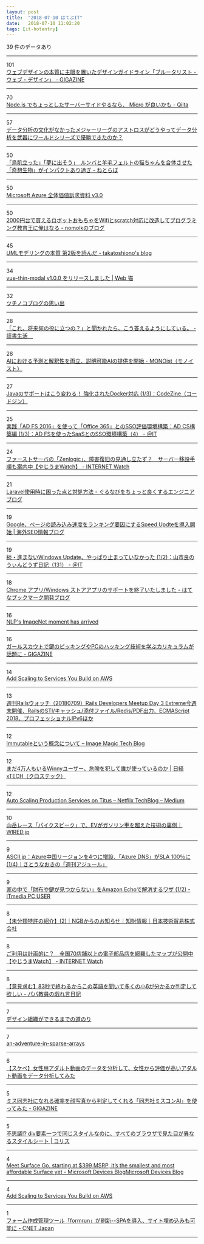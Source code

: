 ```yaml
---
layout: post
title:  "2018-07-10 はてぶIT"
date:   2018-07-10 11:02:20
tags: [it-hotentry]
---
```

39 件のデータあり

<hr><div class="row">
<div class="col-1"><span class="badge badge-pill badge-success h2">101</span></div>
<div class="col-11"><a href='https://gigazine.net/news/20180710-brutalist-web-design/' target='_blank'>ウェブデザインの本質に主眼を置いたデザインガイドライン「ブルータリスト・ウェブ・デザイン」 - GIGAZINE</a></div>
</div>
<hr>
<div class="row">
<div class="col-1"><span class="badge badge-pill badge-success h2">70</span></div>
<div class="col-11"><a href='https://qiita.com/acro5piano/items/d421e2d41ee15e20e1de' target='_blank'>Node.js でちょっとしたサーバーサイドやるなら、 Micro が良いかも - Qiita</a></div>
</div>
<hr>
<div class="row">
<div class="col-1"><span class="badge badge-pill badge-success h2">57</span></div>
<div class="col-11"><a href='https://qiita.com/KanNishida/items/66a5969ec404f253b3e5' target='_blank'>データ分析の文化がなかったメジャーリーグのアストロスがどうやってデータ分析を武器にワールドシリーズで優勝できたのか？</a></div>
</div>
<hr>
<div class="row">
<div class="col-1"><span class="badge badge-pill badge-success h2">50</span></div>
<div class="col-11"><a href='http://nlab.itmedia.co.jp/nl/articles/1807/09/news112.html' target='_blank'>「鳥肌立った」「夢に出そう」　ルンバと羊毛フェルトの猫ちゃんを合体させた「奇想生物」がインパクトあり過ぎ - ねとらぼ</a></div>
</div>
<hr>
<div class="row">
<div class="col-1"><span class="badge badge-pill badge-success h2">50</span></div>
<div class="col-11"><a href='https://qiita.com/dokums/items/4bb1a08e2c1d15ba1941' target='_blank'>Microsoft Azure 全体価値訴求資料 v3.0</a></div>
</div>
<hr>
<div class="row">
<div class="col-1"><span class="badge badge-pill badge-success h2">50</span></div>
<div class="col-11"><a href='http://nomolk.hatenablog.com/entry/2018/07/09/223000' target='_blank'>2000円台で買えるロボットおもちゃをWifiとscratch対応に改造してプログラミング教育王に俺はなる - nomolkのブログ</a></div>
</div>
<hr>
<div class="row">
<div class="col-1"><span class="badge badge-pill badge-success h2">45</span></div>
<div class="col-11"><a href='http://takatoshiono.hatenablog.com/entry/2018/07/10/005148' target='_blank'>UMLモデリングの本質 第2版を読んだ - takatoshiono's blog</a></div>
</div>
<hr>
<div class="row">
<div class="col-1"><span class="badge badge-pill badge-success h2">34</span></div>
<div class="col-11"><a href='https://katashin.info/2018/07/09/231' target='_blank'>vue-thin-modal v1.0.0 をリリースしました | Web 猫</a></div>
</div>
<hr>
<div class="row">
<div class="col-1"><span class="badge badge-pill badge-success h2">32</span></div>
<div class="col-11"><a href='https://www.pochi.cc/~sasaki/chalow/2018-07-09-3.html' target='_blank'>ツチノコブログの思い出</a></div>
</div>
<hr>
<div class="row">
<div class="col-1"><span class="badge badge-pill badge-success h2">28</span></div>
<div class="col-11"><a href='http://www.yama-mikasa.com/entry/2018/07/09/%E3%80%8C%E3%81%93%E3%82%8C%E3%80%81%E5%B0%86%E6%9D%A5%E4%BD%95%E3%81%AE%E5%BD%B9%E3%81%AB%E7%AB%8B%E3%81%A4%E3%81%AE%EF%BC%9F%E3%80%8D%E3%81%A8%E8%81%9E%E3%81%8B%E3%82%8C%E3%81%9F%E3%82%89%E3%80%81' target='_blank'>「これ、将来何の役に立つの？」と聞かれたら、こう答えるようにしている。 - 読書生活　</a></div>
</div>
<hr>
<div class="row">
<div class="col-1"><span class="badge badge-pill badge-success h2">28</span></div>
<div class="col-11"><a href='http://monoist.atmarkit.co.jp/mn/articles/1807/09/news029.html' target='_blank'>AIにおける予測と解釈性を両立、説明可能AIの提供を開始 - MONOist（モノイスト）</a></div>
</div>
<hr>
<div class="row">
<div class="col-1"><span class="badge badge-pill badge-success h2">27</span></div>
<div class="col-11"><a href='https://codezine.jp/article/detail/10939' target='_blank'>Javaのサポートはこう変わる！ 強化されたDocker対応 (1/3)：CodeZine（コードジン）</a></div>
</div>
<hr>
<div class="row">
<div class="col-1"><span class="badge badge-pill badge-success h2">25</span></div>
<div class="col-11"><a href='http://www.atmarkit.co.jp/ait/articles/1807/02/news002.html' target='_blank'>実践「AD FS 2016」を使って「Office 365」とのSSO評価環境構築：AD CS構築編 (1/3)：AD FSを使ったSaaSとのSSO環境構築（4） - ＠IT</a></div>
</div>
<hr>
<div class="row">
<div class="col-1"><span class="badge badge-pill badge-success h2">24</span></div>
<div class="col-11"><a href='https://internet.watch.impress.co.jp/docs/yajiuma/1131945.html' target='_blank'>ファーストサーバの「Zenlogic」、障害復旧の見通し立たず？　サーバー移設手順も案内中【やじうまWatch】 - INTERNET Watch</a></div>
</div>
<hr>
<div class="row">
<div class="col-1"><span class="badge badge-pill badge-success h2">21</span></div>
<div class="col-11"><a href='http://developers.gnavi.co.jp/entry/laravel/matsuyan' target='_blank'>Laravel使用時に困った点と対処方法 - ぐるなびをちょっと良くするエンジニアブログ</a></div>
</div>
<hr>
<div class="row">
<div class="col-1"><span class="badge badge-pill badge-success h2">19</span></div>
<div class="col-11"><a href='https://www.suzukikenichi.com/blog/google-speed-update-is-now-rolling-out-for-all-users/' target='_blank'>Google、ページの読み込み速度をランキング要因にするSpeed Updteを導入開始 | 海外SEO情報ブログ</a></div>
</div>
<hr>
<div class="row">
<div class="col-1"><span class="badge badge-pill badge-success h2">19</span></div>
<div class="col-11"><a href='http://www.atmarkit.co.jp/ait/articles/1807/10/news011.html' target='_blank'>続・進まないWindows Update、やっぱり止まっていなかった (1/2)：山市良のうぃんどうず日記（131） - ＠IT</a></div>
</div>
<hr>
<div class="row">
<div class="col-1"><span class="badge badge-pill badge-success h2">18</span></div>
<div class="col-11"><a href='http://bookmark.hatenastaff.com/entry/2018/07/09/181604' target='_blank'>Chrome アプリ/Windows ストアアプリのサポートを終了いたしました - はてなブックマーク開発ブログ</a></div>
</div>
<hr>
<div class="row">
<div class="col-1"><span class="badge badge-pill badge-success h2">16</span></div>
<div class="col-11"><a href='https://thegradient.pub/nlp-imagenet/' target='_blank'>NLP's ImageNet moment has arrived</a></div>
</div>
<hr>
<div class="row">
<div class="col-1"><span class="badge badge-pill badge-success h2">16</span></div>
<div class="col-11"><a href='https://gigazine.net/news/20180710-girl-scout-learn-hacking/' target='_blank'>ガールスカウトで鍵のピッキングやPCのハッキング技術を学ぶカリキュラムが話題に - GIGAZINE</a></div>
</div>
<hr>
<div class="row">
<div class="col-1"><span class="badge badge-pill badge-success h2">14</span></div>
<div class="col-11"><a href='https://aws.amazon.com/about-aws/whats-new/2018/07/add-scaling-to-services-you-build-on-aws/' target='_blank'>Add Scaling to Services You Build on AWS</a></div>
</div>
<hr>
<div class="row">
<div class="col-1"><span class="badge badge-pill badge-success h2">13</span></div>
<div class="col-11"><a href='https://techracho.bpsinc.jp/hachi8833/2018_07_09/59171' target='_blank'>週刊Railsウォッチ（20180709）Rails Developers Meetup Day 3 Extreme今週末開催、RailsのSTI/キャッシュ/添付ファイル/Redis/PDF出力、ECMAScript 2018、プロフェッショナルIPv6ほか</a></div>
</div>
<hr>
<div class="row">
<div class="col-1"><span class="badge badge-pill badge-success h2">12</span></div>
<div class="col-11"><a href='http://techblog.imagemagic.jp/2018/07/09/immutable%E3%81%A8%E3%81%84%E3%81%86%E6%A6%82%E5%BF%B5%E3%81%AB%E3%81%A4%E3%81%84%E3%81%A6/' target='_blank'>Immutableという概念について – Image Magic Tech Blog</a></div>
</div>
<hr>
<div class="row">
<div class="col-1"><span class="badge badge-pill badge-success h2">12</span></div>
<div class="col-11"><a href='https://tech.nikkeibp.co.jp/atcl/nxt/column/18/00139/070200021/' target='_blank'>まだ4万人もいるWinnyユーザー、危険を犯して誰が使っているのか | 日経 xTECH（クロステック）</a></div>
</div>
<hr>
<div class="row">
<div class="col-1"><span class="badge badge-pill badge-success h2">12</span></div>
<div class="col-11"><a href='https://medium.com/netflix-techblog/1f3cd49f5cd7' target='_blank'>Auto Scaling Production Services on Titus – Netflix TechBlog – Medium</a></div>
</div>
<hr>
<div class="row">
<div class="col-1"><span class="badge badge-pill badge-success h2">10</span></div>
<div class="col-11"><a href='https://wired.jp/2018/07/09/engineering-of-vw-pikes-peak/' target='_blank'>山岳レース「パイクスピーク」で、EVがガソリン車を超えた技術の裏側｜WIRED.jp</a></div>
</div>
<hr>
<div class="row">
<div class="col-1"><span class="badge badge-pill badge-success h2">9</span></div>
<div class="col-11"><a href='http://ascii.jp/elem/000/001/706/1706530/' target='_blank'>ASCII.jp：Azure中国リージョンを4つに増設、「Azure DNS」がSLA 100％に (1/4)｜さとうなおきの「週刊アジュール」</a></div>
</div>
<hr>
<div class="row">
<div class="col-1"><span class="badge badge-pill badge-success h2">9</span></div>
<div class="col-11"><a href='http://www.itmedia.co.jp/pcuser/articles/1807/10/news038.html' target='_blank'>家の中で「財布や鍵が見つからない」をAmazon Echoで解消するワザ (1/2) - ITmedia PC USER</a></div>
</div>
<hr>
<div class="row">
<div class="col-1"><span class="badge badge-pill badge-success h2">8</span></div>
<div class="col-11"><a href='http://www.ngb.co.jp/ip_articles/detail/424.html' target='_blank'>【未分類特許の紹介】(2)｜NGBからのお知らせ｜知財情報｜日本技術貿易株式会社</a></div>
</div>
<hr>
<div class="row">
<div class="col-1"><span class="badge badge-pill badge-success h2">8</span></div>
<div class="col-11"><a href='https://internet.watch.impress.co.jp/docs/yajiuma/1131946.html' target='_blank'>ご利用は計画的に？　全国70店舗以上の電子部品店を網羅したマップが公開中【やじうまWatch】 - INTERNET Watch</a></div>
</div>
<hr>
<div class="row">
<div class="col-1"><span class="badge badge-pill badge-success h2">8</span></div>
<div class="col-11"><a href='https://blog.edunote.jp/entry/2018/07/09/233353' target='_blank'>【意見求む】83秒で終わるからこの英語を聞いて多くの小6が分かるか判定して欲しい - パパ教員の戯れ言日記</a></div>
</div>
<hr>
<div class="row">
<div class="col-1"><span class="badge badge-pill badge-success h2">7</span></div>
<div class="col-11"><a href='https://www.slideshare.net/fantasistatetsuya/ss-104928249' target='_blank'>デザイン組織ができるまでの道のり</a></div>
</div>
<hr>
<div class="row">
<div class="col-1"><span class="badge badge-pill badge-success h2">7</span></div>
<div class="col-11"><a href='https://remysharp.com/2018/06/26/an-adventure-in-sparse-arrays' target='_blank'>an-adventure-in-sparse-arrays</a></div>
</div>
<hr>
<div class="row">
<div class="col-1"><span class="badge badge-pill badge-success h2">6</span></div>
<div class="col-11"><a href='https://qiita.com/kkdmgs110/items/0a4ebbeb741982b95faf' target='_blank'>【スケベ】女性用アダルト動画のデータを分析して、女性から評価が高いアダルト動画をデータ分析してみた</a></div>
</div>
<hr>
<div class="row">
<div class="col-1"><span class="badge badge-pill badge-success h2">5</span></div>
<div class="col-11"><a href='https://gigazine.net/news/20180709-miss-ai-doshisha/' target='_blank'>ミス同志社になれる確率を顔写真から判定してくれる「同志社ミスコンAI」を使ってみた - GIGAZINE</a></div>
</div>
<hr>
<div class="row">
<div class="col-1"><span class="badge badge-pill badge-success h2">5</span></div>
<div class="col-11"><a href='https://coliss.com/articles/build-websites/operation/css/div-look-different-in-every-browser.html' target='_blank'>不思議!? div要素一つで同じスタイルなのに、すべてのブラウザで見た目が異なるスタイルシート | コリス</a></div>
</div>
<hr>
<div class="row">
<div class="col-1"><span class="badge badge-pill badge-success h2">4</span></div>
<div class="col-11"><a href='https://blogs.windows.com/devices/2018/07/09/meet-surface-go-starting-at-399-msrp-its-the-smallest-and-most-affordable-surface-yet/' target='_blank'>Meet Surface Go, starting at $399 MSRP, it’s the smallest and most affordable Surface yet - Microsoft Devices BlogMicrosoft Devices Blog</a></div>
</div>
<hr>
<div class="row">
<div class="col-1"><span class="badge badge-pill badge-success h2">4</span></div>
<div class="col-11"><a href='https://aws.amazon.com/jp/about-aws/whats-new/2018/07/add-scaling-to-services-you-build-on-aws/' target='_blank'>Add Scaling to Services You Build on AWS</a></div>
</div>
<hr>
<div class="row">
<div class="col-1"><span class="badge badge-pill badge-success h2">1</span></div>
<div class="col-11"><a href='https://japan.cnet.com/article/35121691/' target='_blank'>フォーム作成管理ツール「formrun」が刷新--SPAを導入、サイト埋め込みも可能に - CNET Japan</a></div>
</div>
<hr>
